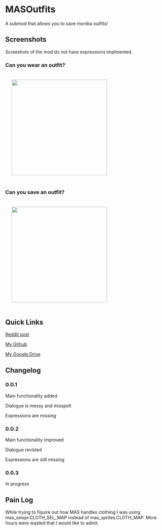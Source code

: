 # MASOutfits
A submod that allows you to save monika outfits!

## Screenshots

Screeshots of the mod do not have expressions implmented.

### Can you wear an outfit?
<img src="https://raw.githubusercontent.com/ImKventis/MASOutfits/main/images/load_example.jpg" style="height:300px;padding:20px">

### Can you save an outfit?
<img src="https://raw.githubusercontent.com/ImKventis/MASOutfits/main/images/save_example.jpg" style="height:300px;padding:20px">

## Quick Links

[Reddit post](example.com)

[My Github](https://github.com/ImKventis)

[My Google Drive](https://drive.google.com/drive/folders/1zX4ZB3zsp-wx-QviwVTY-k2QKPmNqIGg?usp=sharing)

## Changelog

### 0.0.1
Main functionality added

Dialogue is messy and misspelt

Expressions are missing

### 0.0.2
Main functionality improved

Dialogue revisted

Expressions are still missing


### 0.0.3
In progress

## Pain Log

While trying to fiquire out how MAS handles clothing I was using mas_selspr.CLOTH_SEL_MAP instead of mas_sprites.CLOTH_MAP. More hours were wasted that I would like to admit.

